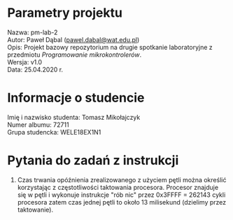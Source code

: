 # Parametry projektu

Nazwa: pm-lab-2  
Autor: Paweł Dąbal (pawel.dabal@wat.edu.pl)  
Opis: Projekt bazowy repozytorium na drugie spotkanie laboratoryjne z przedmiotu _Programowanie mikrokontrolerów_.  
Wersja: v1.0  
Data: 25.04.2020 r.

# Informacje o studencie

Imię i nazwisko studenta: Tomasz Mikołajczyk   
Numer albumu: 72711  
Grupa studencka: WELE18EX1N1

# Pytania do zadań z instrukcji
1. Czas trwania opóźnienia zrealizowanego z użyciem pętli można określić korzystając z częstotliwości taktowania procesora. Procesor znajduje się w pętli i wykonuje instrukcje "rób nic" przez 0x3FFFF = 262143 cykli procesora zatem czas jednej pętli to około 13 milisekund (dzielimy przez taktowanie).
